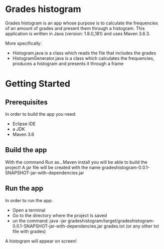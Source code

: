 # Grades histogram

Grades histogram is an app whose purpose is to calculate the frequencies of an amount of grades and present them through a histogram.
This application is written in Java (version: 1.8.0_181) and uses Maven 3.6.3. 

More specifically:
- Histogram.java is a class which reads the file that includes the grades 
- HistogramGenerator.java is a class which calculates the frequencies, produces a histogram and presents it through a frame

# Getting Started #

## Prerequisites ##

In order to build the app you need:
- Eclipse IDE
- a JDK
- Maven 3.6 

## Build the app ##

With the command Run as...Maven install you will be able to build the project!
 A jar file will be created with the name gradeshistogram-0.0.1-SNAPSHOT-jar-with-dependencies.jar
 
 ## Run the app ##

In order to run the app:
- Open a terminal
- Go to the directory where the project is saved
- un the command: java -jar gradeshistogram/target/gradeshistogram-0.0.1-SNAPSHOT-jar-with-dependencies.jar grades.txt (or any other txt file with grades)

A histogram will appear on screen!


